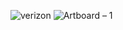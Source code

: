 ![verizon](https://user-images.githubusercontent.com/78377017/131220077-ddba01d9-9d51-4bed-9789-f3e0bb3f8fd2.png)
![Artboard – 1](https://user-images.githubusercontent.com/78377017/131220080-2d114b65-8cf9-463f-ba24-16f14da1b3dd.png)
